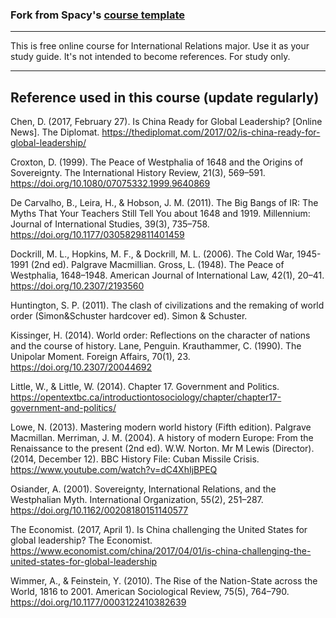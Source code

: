 ### Fork from Spacy's [course template](https://github.com/ines/course-starter-python)

---

This is free online course for International Relations major. Use it as your study guide. It's not intended to become references. For study only.

---

## Reference used in this course (update regularly)

Chen, D. (2017, February 27). Is China Ready for Global Leadership? [Online News]. The Diplomat. https://thediplomat.com/2017/02/is-china-ready-for-global-leadership/

Croxton, D. (1999). The Peace of Westphalia of 1648 and the Origins of Sovereignty. The International History Review, 21(3), 569–591. https://doi.org/10.1080/07075332.1999.9640869

De Carvalho, B., Leira, H., & Hobson, J. M. (2011). The Big Bangs of IR: The Myths That Your Teachers Still Tell You about 1648 and 1919. Millennium: Journal of International Studies, 39(3), 735–758. https://doi.org/10.1177/0305829811401459

Dockrill, M. L., Hopkins, M. F., & Dockrill, M. L. (2006). The Cold War, 1945-1991 (2nd ed). Palgrave Macmillian.
Gross, L. (1948). The Peace of Westphalia, 1648–1948. American Journal of International Law, 42(1), 20–41. https://doi.org/10.2307/2193560

Huntington, S. P. (2011). The clash of civilizations and the remaking of world order (Simon&Schuster hardcover ed). Simon & Schuster.

Kissinger, H. (2014). World order: Reflections on the character of nations and the course of history. Lane, Penguin.
Krauthammer, C. (1990). The Unipolar Moment. Foreign Affairs, 70(1), 23. https://doi.org/10.2307/20044692

Little, W., & Little, W. (2014). Chapter 17. Government and Politics. https://opentextbc.ca/introductiontosociology/chapter/chapter17-government-and-politics/

Lowe, N. (2013). Mastering modern world history (Fifth edition). Palgrave Macmillan.
Merriman, J. M. (2004). A history of modern Europe: From the Renaissance to the present (2nd ed). W.W. Norton.
Mr M Lewis (Director). (2014, December 12). BBC History File: Cuban Missile Crisis. https://www.youtube.com/watch?v=dC4XhIjBPEQ

Osiander, A. (2001). Sovereignty, International Relations, and the Westphalian Myth. International Organization, 55(2), 251–287. https://doi.org/10.1162/00208180151140577

The Economist. (2017, April 1). Is China challenging the United States for global leadership? The Economist. https://www.economist.com/china/2017/04/01/is-china-challenging-the-united-states-for-global-leadership

Wimmer, A., & Feinstein, Y. (2010). The Rise of the Nation-State across the World, 1816 to 2001. American Sociological Review, 75(5), 764–790. https://doi.org/10.1177/0003122410382639
